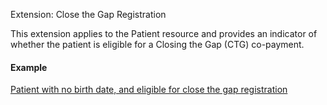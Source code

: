 Extension: Close the Gap Registration

This extension applies to the Patient resource and provides  an indicator of whether the patient is eligible for a Closing the Gap (CTG) co-payment.

#### Example
[Patient with no birth date, and eligible for close the gap registration](Patient-example2.html)
